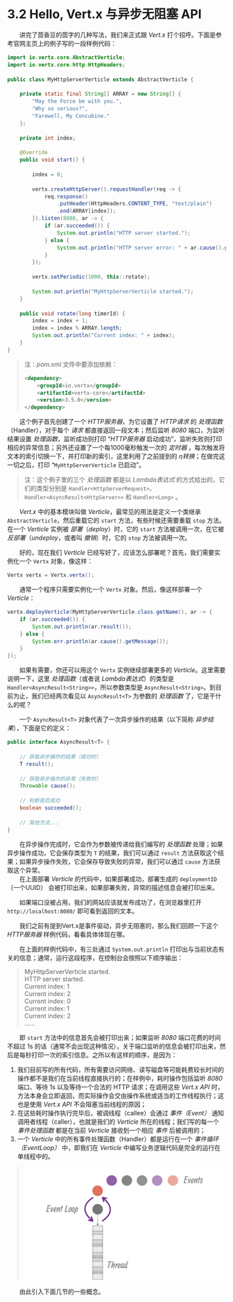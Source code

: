 # 3.2 Hello, Vert.x 与异步无阻塞 API

&emsp;&emsp;讲完了茴香豆的茴字的几种写法，我们来正式跟 *Vert.x* 打个招呼。下面是参考官网主页上的例子写的一段样例代码：
```java
import io.vertx.core.AbstractVerticle;
import io.vertx.core.http.HttpHeaders;

public class MyHttpServerVerticle extends AbstractVerticle {
	
    private static final String[] ARRAY = new String[] {
        "May the Force be with you.",
        "Why so serious?",
        "Farewell, My Concubine."
    };

    private int index;
	
    @Override
    public void start() {
		
        index = 0;
		
        vertx.createHttpServer().requestHandler(req -> {
            req.response()
                .putHeader(HttpHeaders.CONTENT_TYPE, "text/plain")
                .end(ARRAY[index]);
        }).listen(8080, ar -> {
            if (ar.succeeded()) {
                System.out.println("HTTP server started.");
            } else {
                System.out.println("HTTP server error: " + ar.cause().getMessage());
            }
        });

        vertx.setPeriodic(1000, this::rotate);

        System.out.println("MyHttpServerVerticle started.");
    }

    public void rotate(long timerId) {
        index = index + 1;
        index = index % ARRAY.length;
        System.out.println("Current index: " + index);
    }
}
```

> 注：*pom.xml* 文件中要添加依赖：
> ```xml
> <dependency>
>     <groupId>io.vertx</groupId>
>     <artifactId>vertx-core</artifactId>
>     <version>3.5.0</version>
> </dependency>
> ```

&emsp;&emsp;这个例子首先创建了一个 *HTTP服务器*，为它设置了 *HTTP请求* 的 *处理函数*（Handler），对于每个 *请求* 都直接返回一段文本；然后监听 *8080* 端口，为监听结果设置 *处理函数*，监听成功则打印 “*HTTP服务器* 启动成功”，监听失败则打印相应的异常信息；另外还设置了一个每1000毫秒触发一次的 *定时器* ，每次触发将文本的索引切换一下，并打印新的索引，这里利用了之前提到的 *η转换*；在做完这一切之后，打印 “`MyHttpServerVerticle` 已启动”。

> 注：这个例子里的三个 *处理函数* 都是以 *Lambda表达式* 的方式给出的，它们的类型分别是 `Handler<HttpServerRequest>`、`Handler<AsyncResult<HttpServer>>` 和 `Handler<Long>` 。

&emsp;&emsp;*Vert.x* 中的基本模块叫做 *Verticle*，最常见的用法是定义一个类继承 `AbstractVerticle`，然后重载它的 `start` 方法，有些时候还需要重载 `stop` 方法。在一个 *Verticle* 实例被 *部署*（*deploy*）时，它的 `start` 方法被调用一次，在它被 *反部署*（*undeploy*，或者叫 *撤销*）时，它的 `stop` 方法被调用一次。

&emsp;&emsp;好的，现在我们 *Verticle* 已经写好了，应该怎么部署呢？首先，我们需要实例化一个 `Vertx` 对象，像这样：
```java
Vertx vertx = Vertx.vertx();
```
&emsp;&emsp;通常一个程序只需要实例化一个 `Vertx` 对象。然后，像这样部署一个 *Verticle*：
```java
vertx.deployVerticle(MyHttpServerVerticle.class.getName(), ar -> {
    if (ar.succeeded()) {
        System.out.println(ar.result());
    } else {
        System.err.println(ar.cause().getMessage());
    }
});
```
&emsp;&emsp;如果有需要，你还可以用这个 `Vertx` 实例继续部署更多的 *Verticle*。这里需要说明一下，这里 *处理函数*（或者说 *Lambda表达式*）的类型是 `Handler<AsyncResult<String>>`，所以参数类型是 `AsyncResult<String>`。到目前为止，我们已经两次看见以 `AsyncResult<T>` 为参数的 *处理函数* 了，它是干什么的呢？

&emsp;&emsp;一个 `AsyncResult<T>` 对象代表了一次异步操作的结果（以下简称 *异步结果*），下面是它的定义：

```java
public interface AsyncResult<T> {

    // 获取异步操作的结果（成功时）
    T result();

    // 获取异步操作的异常（失败时）
    Throwable cause();

    // 判断是否成功
    boolean succeeded();

    // 其他方法...
}
```
&emsp;&emsp;在异步操作完成时，它会作为参数被传递给我们编写的 *处理函数* 处理；如果异步操作成功，它会保存类型为 `T` 的结果，我们可以通过 `result` 方法获取这个结果；如果异步操作失败，它会保存导致失败的异常，我们可以通过 `cause` 方法获取这个异常。  
&emsp;&emsp;在上面部署 *Verticle* 的代码中，如果部署成功，部署生成的 `deploymentID`（一个UUID） 会被打印出来，如果部署失败，异常的描述信息会被打印出来。

&emsp;&emsp;如果端口没被占用，我们的网站应该就发布成功了，在浏览器里打开 `http://localhost:8080/` 即可看到返回的文本。

&emsp;&emsp;我们之前有提到Vert.x是事件驱动，异步无阻塞的，那么我们回顾一下这个 *HTTP服务器* 样例代码，看看具体体现在哪。

&emsp;&emsp;在上面的样例代码中，有三处通过 `System.out.println` 打印出与当前状态有关的信息；通常，运行这段程序，在控制台会按照以下顺序输出：

> MyHttpServerVerticle started.  
> HTTP server started.  
> Current index: 1  
> Current index: 2  
> Current index: 0  
> Current index: 1  
> Current index: 2  
> ......  

&emsp;&emsp;即 `start` 方法中的信息首先会被打印出来；如果监听 *8080* 端口花费的时间不超过 1s 的话（通常不会出现这种情况），关于端口监听的信息会被打印出来，然后是每秒打印一次的索引信息。之所以有这样的顺序，是因为：

1. 我们目前写的所有代码，所有需要访问网络、读写磁盘等可能耗费较长时间的操作都不是我们在当前线程直接执行的；在样例中，耗时操作包括监听 *8080* 端口、等待 1s 以及等待一个合法的 HTTP 请求；在调用这些 *Vert.x API* 时，方法本身会立即返回，而实际操作会交由操作系统或适当的工作线程执行；这也是使用 *Vert.x API* 不会阻塞当前线程的原因；
2. 在这些耗时操作执行完毕后，被调线程（callee）会通过 *事件（Event）* 通知调用者线程（caller），也就是我们的 *Verticle* 所在的线程；我们写的每一个 *事件处理函数* 都是在当前 *Verticle* 接收到一个相应 *事件* 后被调用的；
3. 一个 *Verticle* 中的所有事件处理函数（Handler）都是运行在一个 *事件循环（EventLoop）* 中，即我们在 *Verticle* 中编写业务逻辑代码是完全的运行在单线程中的。

> <center><img src="eventloop.jpg"></img></center>

&emsp;&emsp;由此引入下面几节的一些概念。
